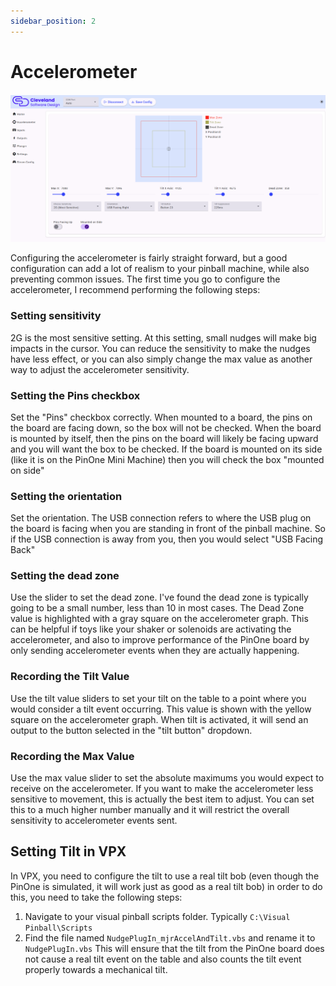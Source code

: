 ```yaml
---
sidebar_position: 2
---
```


# Accelerometer

![image](./img/accelerometer.png)

Configuring the accelerometer is fairly straight forward, but a good configuration can add a lot of realism to your pinball machine, while also preventing common issues. The first time you go to configure the accelerometer, I recommend performing the following steps:

### Setting sensitivity

2G is the most sensitive setting. At this setting, small nudges will make big impacts in the cursor. You can reduce the sensitivity to make the nudges have less effect, or you can also simply change the max value as another way to adjust the accelerometer sensitivity. 

### Setting the Pins checkbox

Set the "Pins" checkbox correctly. When mounted to a board, the pins on the board are facing down, so the box will not be checked. When the board is mounted by itself, then the pins on the board will likely be facing upward and you will want the box to be checked.
If the board is mounted on its side (like it is on the PinOne Mini Machine) then you will check the box "mounted on side"

### Setting the orientation

Set the orientation. The USB connection refers to where the USB plug on the board is facing when you are standing in front of the pinball machine. So if the USB connection is away from you, then you would select "USB Facing Back"

### Setting the dead zone

Use the slider to set the dead zone. I've found the dead zone is typically going to be a small number, less than 10 in most cases. The Dead Zone value is highlighted with a gray square on the accelerometer graph. This can be helpful if toys like your shaker or solenoids are activating the accelerometer, and also to improve performance of the PinOne board by only sending accelerometer events when they are actually happening.

### Recording the Tilt Value

Use the tilt value sliders to set your tilt on the table to a point where you would consider a tilt event occurring. This value is shown with the yellow square on the accelerometer graph. When tilt is activated, it will send an output to the button selected in the "tilt button" dropdown.

### Recording the Max Value

Use the max value slider to set the absolute maximums you would expect to receive on the accelerometer. If you want to make the accelerometer less sensitive to movement, this is actually the best item to adjust. You can set this to a much higher number manually and it will restrict the overall sensitivity to accelerometer events sent.

## Setting Tilt in VPX

In VPX, you need to configure the tilt to use a real tilt bob (even though the PinOne is simulated, it will work just as good as a real tilt bob) in order to do this, you need to take the following steps:

1. Navigate to your visual pinball scripts folder. Typically `C:\Visual Pinball\Scripts`
2. Find the file named `NudgePlugIn_mjrAccelAndTilt.vbs` and rename it to `NudgePlugIn.vbs` This will ensure that the tilt from the PinOne board does not cause a real tilt event on the table and also counts the tilt event properly towards a mechanical tilt. 